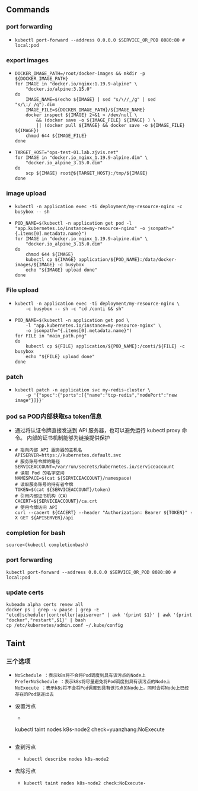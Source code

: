 ## Commands

### port forwarding 

* ```shell
  kubectl port-forward --address 0.0.0.0 $SERVICE_OR_POD 8080:80 # local:pod
  ```

### export images
* ```shell
  DOCKER_IMAGE_PATH=/root/docker-images && mkdir -p ${DOCKER_IMAGE_PATH}
  for IMAGE in "docker.io/nginx:1.19.9-alpine" \
      "docker.io/alpine:3.15.0"
  do 
      IMAGE_NAME=$(echo ${IMAGE} | sed "s/\//_/g" | sed "s/\:/_/g").dim
      IMAGE_FILE=${DOCKER_IMAGE_PATH}/${IMAGE_NAME}
      docker inspect ${IMAGE} 2>&1 > /dev/null \
          && (docker save -o ${IMAGE_FILE} ${IMAGE} ) \
          || (docker pull ${IMAGE} && docker save -o ${IMAGE_FILE} ${IMAGE})
      chmod 644 ${IMAGE_FILE}
  done
  ```
* ```shell
  TARGET_HOST="ops-test-01.lab.zjvis.net"
  for IMAGE in "docker.io_nginx_1.19.9-alpine.dim" \
      "docker.io_alpine_3.15.0.dim"
  do
      scp ${IMAGE} root@${TARGET_HOST}:/tmp/${IMAGE}
  done
  ```
  
### image upload
* ```shell
  kubectl -n application exec -ti deployment/my-resource-nginx -c busybox -- sh
  ```
* ```shell
  POD_NAME=$(kubectl -n application get pod -l "app.kubernetes.io/instance=my-resource-nginx" -o jsonpath="{.items[0].metadata.name}")
  for IMAGE in "docker.io_nginx_1.19.9-alpine.dim" \
      "docker.io_alpine_3.15.0.dim"
  do
      chmod 644 ${IMAGE}
      kubectl cp ${IMAGE} application/${POD_NAME}:/data/docker-images/${IMAGE} -c busybox
      echo "${IMAGE} upload done"
  done 
  ```
  
### File upload
* ```shell
  kubectl -n application exec -ti deployment/my-resource-nginx \
      -c busybox -- sh -c "cd /conti && sh"
  ```
* ```shell
  POD_NAME=$(kubectl -n application get pod \
      -l "app.kubernetes.io/instance=my-resource-nginx" \
      -o jsonpath="{.items[0].metadata.name}")
  for FILE in "main_path.png"
  do
      kubectl cp ${FILE} application/${POD_NAME}:/conti/${FILE} -c busybox
      echo "${FILE} upload done"
  done 
  ```
### patch
* ```shell
  kubectl patch -n application svc my-redis-cluster \ 
      -p '{"spec":{"ports":[{"name":"tcp-redis","nodePort":"new image"}]}}'
  ```

### pod sa POD内部获取sa token信息

* 通过将认证令牌直接发送到 API 服务器，也可以避免运行 kubectl proxy 命令。 内部的证书机制能够为链接提供保护
* ```shell
  # 指向内部 API 服务器的主机名
  APISERVER=https://kubernetes.default.svc
  # 服务账号令牌的路径
  SERVICEACCOUNT=/var/run/secrets/kubernetes.io/serviceaccount
  # 读取 Pod 的名字空间
  NAMESPACE=$(cat ${SERVICEACCOUNT}/namespace)
  # 读取服务账号的持有者令牌
  TOKEN=$(cat ${SERVICEACCOUNT}/token)
  # 引用内部证书机构（CA）
  CACERT=${SERVICEACCOUNT}/ca.crt
  # 使用令牌访问 API
  curl --cacert ${CACERT} --header "Authorization: Bearer ${TOKEN}" -X GET ${APISERVER}/api
  ```


### completion for bash

```shell
source<(kubectl completionbash)
```

### port forwarding

```shell
kubectl port-forward --address 0.0.0.0 $SERVICE_OR_POD 8080:80 # local:pod
```

### update certs

```shell
kubeadm alpha certs renew all
docker ps | grep -v pause | grep -E "etcd|scheduler|controller|apiserver" | awk '{print $1}' | awk '{print "docker","restart",$1}' | bash
cp /etc/kubernetes/admin.conf ~/.kube/config
```


## Taint

### 三个选项
* ```shell
  NoSchedule ：表示k8s将不会将Pod调度到具有该污点的Node上
  PreferNoSchedule ：表示k8s将尽量避免将Pod调度到具有该污点的Node上
  NoExecute ：表示k8s将不会将Pod调度到具有该污点的Node上，同时会将Node上已经存在的Pod驱逐出去
  ```
* 设置污点
    * ```shell
    kubectl taint nodes k8s-node2 check=yuanzhang:NoExecute
    ```
* 查到污点
    * ```shell
      kubectl describe nodes k8s-node2
      ```
* 去除污点
    * ```shell
      kubectl taint nodes k8s-node2 check:NoExecute-
      ```